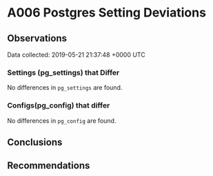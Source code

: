 # A006 Postgres Setting Deviations #

## Observations ##
Data collected: 2019-05-21 21:37:48 +0000 UTC  

### Settings (pg_settings) that Differ ###

No differences in `pg_settings` are found.

### Configs(pg_config) that differ ###

No differences in `pg_config` are found.



## Conclusions ##


## Recommendations ##

